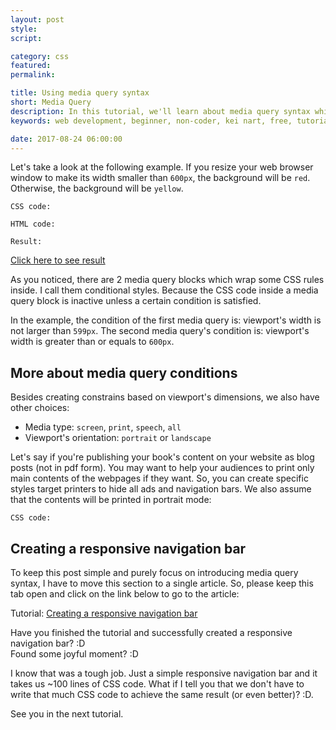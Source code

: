 ```yaml
---
layout: post
style:
script:

category: css
featured:
permalink:

title: Using media query syntax
short: Media Query
description: In this tutorial, we'll learn about media query syntax which allows us to create responsive websites. <br>In fact, the syntax is used to target specific devices and screen sizes. <br>Let's talk about this amazing tool.
keywords: web development, beginner, non-coder, kei nart, free, tutorial, coding, programming, code nart, html, css, @media, media query, responsive

date: 2017-08-24 06:00:00
---
```


Let's take a look at the following example. If you resize your web browser
window to make its width smaller than `600px`, the background will be `red`.
Otherwise, the background will be `yellow`.

`CSS code:`
<script src="https://gist.github.com/codenart/37d35f1579a85be21a263a26758b825c.js">
</script>

`HTML code:`
<script src="https://gist.github.com/codenart/945f19d09b2c26472e08e4ca080accea.js">
</script>

`Result:`

[Click here to see result](https://codepen.io/codenart/full/VMoGNp/ "ext")

As you noticed, there are 2 media query blocks which wrap some CSS rules inside.
I call them conditional styles. Because the CSS code inside a media query block
is inactive unless a certain condition is satisfied.

In the example, the condition of the first media query is: viewport's width is
not larger than `599px`. The second media query's condition is: viewport's width
is greater than or equals to `600px`.

## More about media query conditions

Besides creating constrains based on viewport's dimensions, we also have other
choices:

- Media type: `screen`, `print`, `speech`, `all`
- Viewport's orientation: `portrait` or `landscape`

Let's say if you're publishing your book's content on your website as blog posts
(not in pdf form). You may want to help your audiences to print only main contents
of the webpages if they want. So, you can create specific styles target printers
to hide all ads and navigation bars. We also assume that the contents will be
printed in portrait mode:

`CSS code:`
<script src="https://gist.github.com/codenart/d89cbac3a1238b395b527d233b894694.js">
</script>

## Creating a responsive navigation bar

To keep this post simple and purely focus on introducing media query syntax, I
have to move this section to a single article. So, please keep this tab open and
click on the link below to go to the article:

Tutorial: [Creating a responsive navigation bar](https://codenart.github.io/sample/2017/09/03/sample-2-responsive-navbar.html "ext")

Have you finished the tutorial and successfully created a responsive navigation
bar? :D  
Found some joyful moment? :D

I know that was a tough job. Just a simple responsive navigation bar and it takes
us ~100 lines of CSS code. What if I tell you that we don't have to write that
much CSS code to achieve the same result (or even better)? :D.

See you in the next tutorial.
